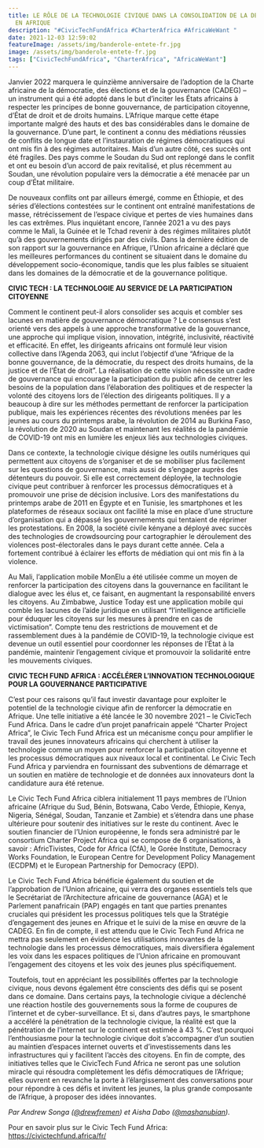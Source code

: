 ```yaml
---
title: LE RÔLE DE LA TECHNOLOGIE CIVIQUE DANS LA CONSOLIDATION DE LA DÉMOCRATIE
  EN AFRIQUE
description: "#CivicTechFundAfrica #CharterAfrica #AfricaWeWant "
date: 2021-12-03 12:59:02
featureImage: /assets/img/banderole-entete-fr.jpg
image: /assets/img/banderole-entete-fr.jpg
tags: ["CivicTechFundAfrica", "CharterAfrica", "AfricaWeWant"]
---
```

Janvier 2022 marquera le quinzième anniversaire de l’adoption de la Charte africaine de la démocratie, des élections et de la gouvernance (CADEG) – un instrument qui a été adopté dans le but d’inciter les États africains à respecter les principes de bonne gouvernance, de participation citoyenne, d’État de droit et de droits humains. L’Afrique marque cette étape importante malgré des hauts et des bas considérables dans le domaine de la gouvernance. D’une part, le continent a connu des médiations réussies de conflits de longue date et l’instauration de régimes démocratiques qui ont mis fin à des régimes autoritaires. Mais d’un autre côté, ces succès ont été fragiles.  Des pays comme le Soudan du Sud ont replongé dans le conflit et ont eu besoin d’un accord de paix revitalisé, et plus récemment au Soudan, une révolution populaire vers la démocratie a été menacée par un coup d’État militaire.

De nouveaux conflits ont par ailleurs émergé, comme en Éthiopie, et des séries d’élections contestées sur le continent ont entraîné manifestations de masse, rétrécissement de l’espace civique et pertes de vies humaines dans les cas extrêmes. Plus inquiétant encore, l’année 2021 a vu des pays comme le Mali, la Guinée et le Tchad revenir à des régimes militaires plutôt qu’à des gouvernements dirigés par des civils. Dans la dernière édition de son rapport sur la gouvernance en Afrique, l’Union africaine a déclaré que les meilleures performances du continent se situaient dans le domaine du développement socio-économique, tandis que les plus faibles se situaient dans les domaines de la démocratie et de la gouvernance politique.

**CIVIC TECH : LA TECHNOLOGIE AU SERVICE DE LA PARTICIPATION CITOYENNE**


Comment le continent peut-il alors consolider ses acquis et combler ses lacunes en matière de gouvernance démocratique ? Le consensus s’est orienté vers des appels à une approche transformative de la gouvernance, une approche qui implique vision, innovation, intégrité, inclusivité, réactivité et efficacité. En effet, les dirigeants africains ont formulé leur vision collective dans l’Agenda 2063, qui inclut l’objectif d’une “Afrique de la bonne gouvernance, de la démocratie, du respect des droits humains, de la justice et de l’État de droit”. La réalisation de cette vision nécessite un cadre de gouvernance qui encourage la participation du public afin de centrer les besoins de la population dans l’élaboration des politiques et de respecter la volonté des citoyens lors de l’élection des dirigeants politiques. Il y a beaucoup à dire sur les méthodes permettant de renforcer la participation publique, mais les expériences récentes des révolutions menées par les jeunes au cours du printemps arabe, la révolution de 2014 au Burkina Faso, la révolution de 2020 au Soudan et maintenant les réalités de la pandémie de COVID-19 ont mis en lumière les enjeux liés aux technologies civiques.

Dans ce contexte, la technologie civique désigne les outils numériques qui permettent aux citoyens de s’organiser et de se mobiliser plus facilement sur les questions de gouvernance, mais aussi de s’engager auprès des détenteurs du pouvoir. Si elle est correctement déployée, la technologie civique peut contribuer à renforcer les processus démocratiques et à promouvoir une prise de décision inclusive. Lors des manifestations du printemps arabe de 2011 en Égypte et en Tunisie, les smartphones et les plateformes de réseaux sociaux ont facilité la mise en place d’une structure d’organisation qui a dépassé les gouvernements qui tentaient de réprimer les protestations. En 2008, la société civile kényane a déployé avec succès des technologies de crowdsourcing pour cartographier le déroulement des violences post-électorales dans le pays durant cette année. Cela a fortement contribué à éclairer les efforts de médiation qui ont mis fin à la violence.

Au Mali, l’application mobile MonElu a été utilisée comme un moyen de renforcer la participation des citoyens dans la gouvernance en facilitant le dialogue avec les élus et, ce faisant, en augmentant la responsabilité envers les citoyens. Au Zimbabwe, Justice Today est une application mobile qui comble les lacunes de l’aide juridique en utilisant “l’intelligence artificielle pour éduquer les citoyens sur les mesures à prendre en cas de victimisation”. Compte tenu des restrictions de mouvement et de rassemblement dues à la pandémie de COVID-19, la technologie civique est devenue un outil essentiel pour coordonner les réponses de l’État à la pandémie, maintenir l’engagement civique et promouvoir la solidarité entre les mouvements civiques.

**CIVIC TECH FUND AFRICA : ACCÉLÉRER L’INNOVATION TECHNOLOGIQUE POUR LA GOUVERNANCE PARTICIPATIVE**

C’est pour ces raisons qu’il faut investir davantage pour exploiter le potentiel de la technologie civique afin de renforcer la démocratie en Afrique. Une telle initiative a été lancée le 30 novembre 2021 – le CivicTech Fund Africa. Dans le cadre d’un projet panafricain appelé “Charter Project Africa”, le Civic Tech Fund Africa est un mécanisme conçu pour amplifier le travail des jeunes innovateurs africains qui cherchent à utiliser la technologie comme un moyen pour renforcer la participation citoyenne et les processus démocratiques aux niveaux local et continental. Le Civic Tech Fund Africa y parviendra en fournissant des subventions de démarrage et un soutien en matière de technologie et de données aux innovateurs dont la candidature aura été retenue.

Le Civic Tech Fund Africa ciblera initialement 11 pays membres de l’Union africaine (Afrique du Sud, Bénin, Botswana, Cabo Verde, Éthiopie, Kenya, Nigeria, Sénégal, Soudan, Tanzanie et Zambie) et s’étendra dans une phase ultérieure pour soutenir des initiatives sur le reste du continent. Avec le soutien financier de l’Union européenne, le fonds sera administré par le consortium Charter Project Africa qui se compose de 6 organisations, à savoir : AfricTivistes, Code for Africa (CfA), le Gorée Institute, Democracy Works Foundation, le European Centre for Development Policy Management (ECDPM) et le European Partnership for Democracy (EPD). 

Le Civic Tech Fund Africa bénéficie également du soutien et de l’approbation de l’Union africaine, qui verra des organes essentiels tels que le Secrétariat de l’Architecture africaine de gouvernance (AGA) et le Parlement panafricain (PAP) engagés en tant que parties prenantes cruciales qui président les processus politiques tels que la Stratégie d’engagement des jeunes en Afrique et le suivi de la mise en œuvre de la CADEG. En fin de compte, il est attendu que le Civic Tech Fund Africa ne mettra pas seulement en évidence les utilisations innovantes de la technologie dans les processus démocratiques, mais diversifiera également les voix dans les espaces politiques de l’Union africaine en promouvant l’engagement des citoyens et les voix des jeunes plus spécifiquement.

Toutefois, tout en appréciant les possibilités offertes par la technologie civique, nous devons également être conscients des défis qui se posent dans ce domaine. Dans certains pays, la technologie civique a déclenché une réaction hostile des gouvernements sous la forme de coupures de l’internet et de cyber-surveillance. Et si, dans d’autres pays, le smartphone a accéléré la pénétration de la technologie civique, la réalité est que la pénétration de l’internet sur le continent est estimée à 43 %. C’est pourquoi l’enthousiasme pour la technologie civique doit s’accompagner d’un soutien au maintien d’espaces internet ouverts et d’investissements dans les infrastructures qui y facilitent l’accès des citoyens. En fin de compte, des initiatives telles que le CivicTech Fund Africa ne seront pas une solution miracle qui résoudra complètement les défis démocratiques de l’Afrique; elles ouvrent en revanche la porte à l’élargissement des conversations pour pour répondre à ces défis et invitent les jeunes, la plus grande composante de l’Afrique, à proposer des idées innovantes.



<!--StartFragment-->

*Par Andrew Songa ([@drewfremen](https://twitter.com/drewfremen)) et Aisha Dabo ([@mashanubian](https://twitter.com/mashanubian)).*



<!--EndFragment-->



Pour en savoir plus sur le Civic Tech Fund Africa: https://civictechfund.africa/fr/